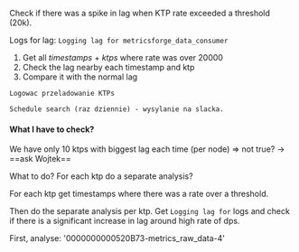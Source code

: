 Check if there was a spike in lag when KTP rate exceeded a threshold (20k). 



Logs for lag: `Logging lag for metricsforge_data_consumer`


1. Get all _timestamps_ + _ktps_ where rate was over 20000
2. Check the lag nearby each timestamp and ktp 
3. Compare it with the normal lag



```ad-hint
Logowac przeladowanie KTPs

Schedule search (raz dziennie) - wysylanie na slacka.

```


#### What I have to check?

We have only 10 ktps with biggest lag each time (per node) => not true? -> ==ask Wojtek==

What to do?
For each ktp do a separate analysis?

For each ktp get timestamps where there was a rate over a threshold.

Then do the separate analysis per ktp.
Get `Logging lag for` logs and check if there is a significant increase in lag around high rate of dps.

First, analyse: '0000000000520B73-metrics_raw_data-4'


